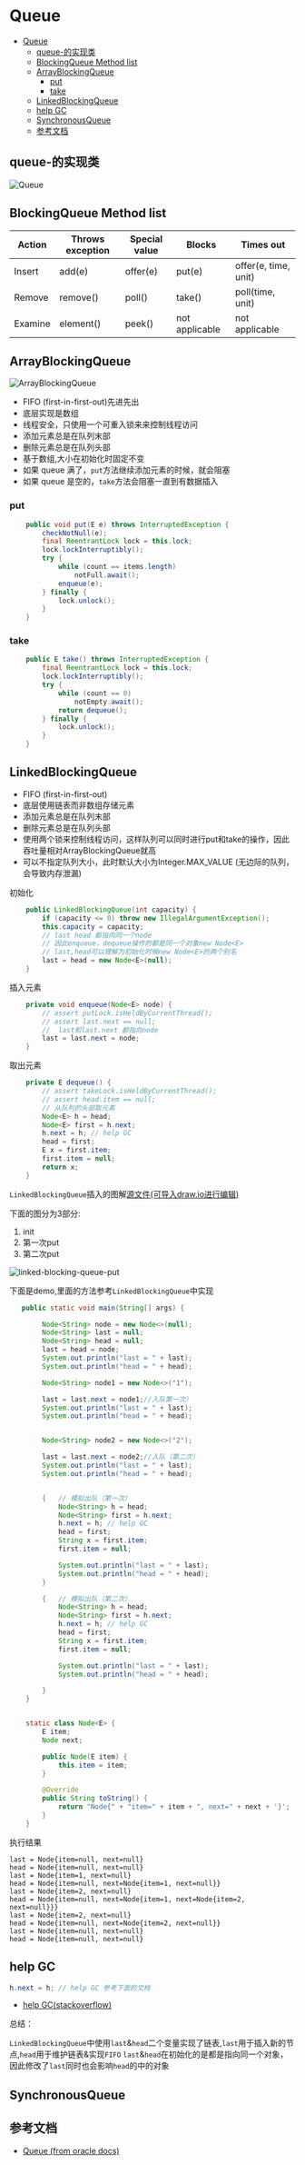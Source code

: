 # Queue

- [Queue](#queue)
  - [queue-的实现类](#queue-%E7%9A%84%E5%AE%9E%E7%8E%B0%E7%B1%BB)
  - [BlockingQueue Method list](#blockingqueue-method-list)
  - [ArrayBlockingQueue](#arrayblockingqueue)
    - [put](#put)
    - [take](#take)
  - [LinkedBlockingQueue](#linkedblockingqueue)
  - [help GC](#help-gc)
  - [SynchronousQueue](#synchronousqueue)
  - [参考文档](#%E5%8F%82%E8%80%83%E6%96%87%E6%A1%A3)

## queue-的实现类

![Queue](images/queue.png)

## BlockingQueue Method list

| Action  | Throws exception | Special value | Blocks         | Times out            |
| ------- | ---------------- | ------------- | -------------- | -------------------- |
| Insert  | add(e)           | offer(e)      | put(e)         | offer(e, time, unit) |
| Remove  | remove()         | poll()        | take()         | poll(time, unit)     |
| Examine | element()        | peek()        | not applicable | not applicable       |

## ArrayBlockingQueue

![ArrayBlockingQueue](./images/ArrayBlockingQueue.png)

- FIFO (first-in-first-out)先进先出
- 底层实现是数组
- 线程安全，只使用一个可重入锁来来控制线程访问
- 添加元素总是在队列末部
- 删除元素总是在队列头部
- 基于数组,大小在初始化时固定不变
- 如果 queue 满了，`put`方法继续添加元素的时候，就会阻塞
- 如果 queue 是空的，`take`方法会阻塞一直到有数据插入

### put

```java
    public void put(E e) throws InterruptedException {
        checkNotNull(e);
        final ReentrantLock lock = this.lock;
        lock.lockInterruptibly();
        try {
            while (count == items.length)
                notFull.await();
            enqueue(e);
        } finally {
            lock.unlock();
        }
    }
```

### take

```java
    public E take() throws InterruptedException {
        final ReentrantLock lock = this.lock;
        lock.lockInterruptibly();
        try {
            while (count == 0)
                notEmpty.await();
            return dequeue();
        } finally {
            lock.unlock();
        }
    }
```

## LinkedBlockingQueue

- FIFO (first-in-first-out)
- 底层使用链表而非数组存储元素
- 添加元素总是在队列末部
- 删除元素总是在队列头部
- 使用两个锁来控制线程访问，这样队列可以同时进行put和take的操作，因此吞吐量相对ArrayBlockingQueue就高
- 可以不指定队列大小，此时默认大小为Integer.MAX_VALUE (无边际的队列，会导致内存泄漏)

初始化

```java
    public LinkedBlockingQueue(int capacity) {
        if (capacity <= 0) throw new IllegalArgumentException();
        this.capacity = capacity;
        // last head 都指向同一个node
        // 因此enqueue，dequeue操作的都是同一个对象new Node<E>
        // last,head可以理解为初始化时候new Node<E>的两个别名
        last = head = new Node<E>(null);
    }
```

插入元素

```java
    private void enqueue(Node<E> node) {
        // assert putLock.isHeldByCurrentThread();
        // assert last.next == null;
        //  last和last.next 都指向node
        last = last.next = node;
    }
```

取出元素

```java
    private E dequeue() {
        // assert takeLock.isHeldByCurrentThread();
        // assert head.item == null;
        // 从队列的头部取元素
        Node<E> h = head;
        Node<E> first = h.next;
        h.next = h; // help GC
        head = first;
        E x = first.item;
        first.item = null;
        return x;
    }
```

`LinkedBlockingQueue`插入的图解[源文件(可导入draw.io进行编辑)](./draw.io/linked-bloking-queue.xml)

下面的图分为3部分:

1. init
2. 第一次put
3. 第二次put

![linked-blocking-queue-put](./images/linked-blocking-queue-put.png)

下面是demo,里面的方法参考`LinkedBlockingQueue`中实现

```java
   public static void main(String[] args) {

        Node<String> node = new Node<>(null);
        Node<String> last = null;
        Node<String> head = null;
        last = head = node;
        System.out.println("last = " + last);
        System.out.println("head = " + head);

        Node<String> node1 = new Node<>("1");

        last = last.next = node1;//入队第一次）
        System.out.println("last = " + last);
        System.out.println("head = " + head);


        Node<String> node2 = new Node<>("2");

        last = last.next = node2;//入队（第二次）
        System.out.println("last = " + last);
        System.out.println("head = " + head);


        {   // 模拟出队（第一次）
            Node<String> h = head;
            Node<String> first = h.next;
            h.next = h; // help GC
            head = first;
            String x = first.item;
            first.item = null;

            System.out.println("last = " + last);
            System.out.println("head = " + head);
        }

        {   // 模拟出队（第二次）
            Node<String> h = head;
            Node<String> first = h.next;
            h.next = h; // help GC
            head = first;
            String x = first.item;
            first.item = null;

            System.out.println("last = " + last);
            System.out.println("head = " + head);

        }
    }


    static class Node<E> {
        E item;
        Node next;

        public Node(E item) {
            this.item = item;
        }

        @Override
        public String toString() {
            return "Node{" + "item=" + item + ", next=" + next + '}';
        }
    }
```

执行结果

```log
last = Node{item=null, next=null}
head = Node{item=null, next=null}
last = Node{item=1, next=null}
head = Node{item=null, next=Node{item=1, next=null}}
last = Node{item=2, next=null}
head = Node{item=null, next=Node{item=1, next=Node{item=2, next=null}}}
last = Node{item=2, next=null}
head = Node{item=null, next=Node{item=2, next=null}}
last = Node{item=null, next=null}
head = Node{item=null, next=null}
```

## help GC

```java
h.next = h; // help GC 参考下面的文档
```

- [help GC(stackoverflow)](https://stackoverflow.com/questions/10106191/openjdks-linkedblockingqueue-implementation-node-class-and-gc)

总结：

`LinkedBlockingQueue`中使用`last`&`head`二个变量实现了链表,`last`用于插入新的节点,`head`用于维护链表&实现`FIFO`
`last`&`head`在初始化的是都是指向同一个对象，因此修改了`last`同时也会影响`head`的中的对象

## SynchronousQueue

## 参考文档

- [Queue (from oracle docs)](https://docs.oracle.com/javase/tutorial/collections/implementations/queue.html)